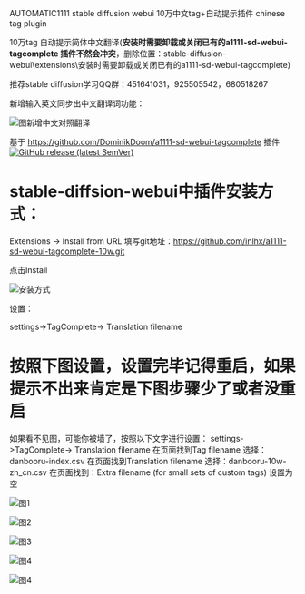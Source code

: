 AUTOMATIC1111 stable diffusion webui 10万中文tag+自动提示插件 chinese tag plugin

10万tag 自动提示简体中文翻译(**安装时需要卸载或关闭已有的a1111-sd-webui-tagcomplete 插件不然会冲突**，删除位置：stable-diffusion-webui\extensions\安装时需要卸载或关闭已有的a1111-sd-webui-tagcomplete)

推荐stable diffusion学习QQ群：451641031，925505542，680518267

新增输入英文同步出中文翻译词功能：

![图新增中文对照翻译](https://raw.githubusercontent.com/inlhx/a1111-sd-webui-tagcomplete-10w/main/img/6.png)



 基于 https://github.com/DominikDoom/a1111-sd-webui-tagcomplete 插件
[![GitHub release (latest SemVer)](https://img.shields.io/github/v/release/DominikDoom/a1111-sd-webui-tagcomplete)](https://github.com/DominikDoom/a1111-sd-webui-tagcomplete/releases)



# stable-diffsion-webui中插件安装方式：

Extensions -> Install from URL 填写git地址：https://github.com/inlhx/a1111-sd-webui-tagcomplete-10w.git

点击Install
 
![安装方式](https://raw.githubusercontent.com/inlhx/a1111-sd-webui-tagcomplete-10w/main/img/0.png)

设置：

 settings->TagComplete-> Translation filename

# 按照下图设置，设置完毕记得重启，如果提示不出来肯定是下图步骤少了或者没重启
 如果看不见图，可能你被墙了，按照以下文字进行设置：
  settings->TagComplete-> Translation filename
  在页面找到Tag filename  选择：danbooru-index.csv
  在页面找到Translation filename  选择：danbooru-10w-zh_cn.csv
  在页面找到：Extra filename (for small sets of custom tags)  设置为空

![图1](https://raw.githubusercontent.com/inlhx/a1111-sd-webui-tagcomplete-10w/main/img/3.png)

![图2](https://raw.githubusercontent.com/inlhx/a1111-sd-webui-tagcomplete-10w/main/img/4.png)

![图3](https://raw.githubusercontent.com/inlhx/a1111-sd-webui-tagcomplete-10w/main/img/5.png)


![图4](https://raw.githubusercontent.com/inlhx/a1111-sd-webui-tagcomplete-10w/main/img/1.png)

![图4](https://raw.githubusercontent.com/inlhx/a1111-sd-webui-tagcomplete-10w/main/img/2.png)


 
